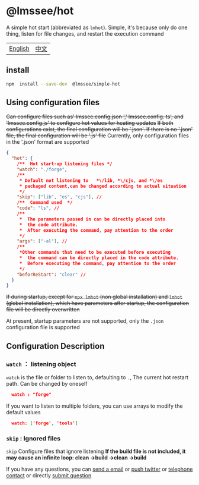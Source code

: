 # @lmssee/hot

A simple hot start (abbreviated as `lmhot`). Simple, it's because only do one thing, listen for file changes, and restart the execution command

<table><tr>
<td><a href="https://github.com/lmssee/lmhot/blob/main/ReadMe.md"  target="_self">English</a></td>
<td><a href="https://github.com/lmssee/lmhot/blob/main/自述文件.md"  target="_self">中文</a></td>
</tr></table>

## install

```sh
npm  install --save-dev  @lmssee/simple-hot
```

## Using configuration files

~~Can configure files such as' lmssee.config.json ',' lmssee.config. ts', and 'lmssee.config.js' to configure hot values for heating updates~~
~~If both configurations exist, the final configuration will be '.json'. If there is no '.json' file, the final configuration will be '.js' file~~
Currently, only configuration files in the '.json' format are supported

```json
{
  "hot": {
    /**  Hot start-up listening files */
    "watch": "./forge",
    /**
     * Default not listening to   *\/lib, *\/cjs, and *\/es
     * packaged content,can be changed according to actual situation
     */
    "skip": ["lib", "es", "cjs"], //
    /**  Command used  */
    "code": "ls", //
    /**
     *  The parameters passed in can be directly placed into
     *  the code attribute.
     *  After executing the command, pay attention to the order
     */
    "args": ["-al"], //
    /**
     *Other commands that need to be executed before executing
     *  the command can be directly placed in the code attribute.
     *  Before executing the command, pay attention to the order
     */
    "beforReStart": "clear" //
  }
}
```

~~If during startup, except for `npx lmhot` (non global installation) and `lmhot` (global installation), which have parameters after startup, the configuration file will be directly overwritten~~

At present, startup parameters are not supported, only the `.json` configuration file is supported

## Configuration Description

### `watch` ： listening object

`watch` is the file or folder to listen to, defaulting to `.`, The current hot restart path. Can be changed by oneself

```json
  watch : "forge"
```

If you want to listen to multiple folders, you can use arrays to modify the default values

```json
  watch: ['forge', 'tools']
```

### `skip` : Ignored files

`skip` Configure files that ignore listening **If the build file is not included, it may cause an infinite loop: clean ->build ->clean ->build**

If you have any questions, you can [send a email](mailto:lmssee@icloud.com?subject=hello&cc=lmssee@qq.com,letmiseesee@gmail.com&bcc=lmssee@outlook.com&Body=Hello:) or [push twitter](https://twitter.com/letmiseesee) or [telephone contact](tel:+8613011040420) or directly [submit question](https://github.com/lmssee/os/issues/new)
